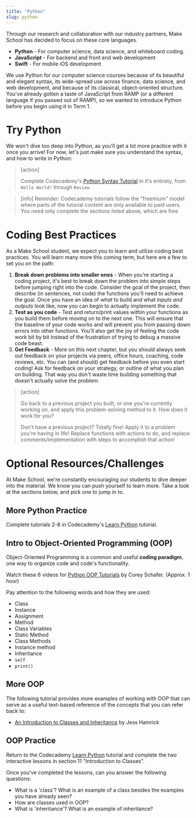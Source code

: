 ```yaml
---
title: "Python"
slug: python
---
```


Through our research and collaboration with our industry partners, Make School has decided to focus on these core languages.

* **Python** - For computer science, data science, and whiteboard coding.
* **JavaScript** - For backend and front end web development
* **Swift** - For mobile iOS development

We use Python for our computer science courses because of its beautiful and elegant syntax, its wide-spread use across finance, data science, and web development, and because of its classical, object-oriented structure. You've already gotten a taste of JavaScript from RAMP (or a different language if you passed out of RAMP), so we wanted to introduce Python before you begin using it in Term 1.

# Try Python

We won't dive too deep into Python, as you'll get a lot more practice with it once you arrive! For now, let's just make sure you understand the syntax, and how to write in Python:

> [action]
>
> Complete Codecademy's [Python Syntax Tutorial](https://www.codecademy.com/learn/learn-python/modules/learn-python-python-syntax-u-6) in it's entirety, from `Hello World!` through `Review`

<!-- -->

> [info]
Reminder: Codecademy tutorials follow the "freemium" model where parts of the tutorial content are only available to paid users. You need only complete the sections listed above, which are free

# Coding Best Practices

As a Make School student, we expect you to learn and utilize coding best practices. You will learn many more this coming term, but here are a few to set you on the path:

1. **Break down problems into smaller ones** - When you're starting a coding project, it's best to break down the problem into simple steps before jumping right into the code. Consider the goal of the project, then describe (in sentences, not code) the functions you'll need to achieve the goal. Once you have an idea of _what_ to build and what _inputs and outputs_ look like, now you can begin to actually implement the code.
1. **Test as you code** - Test and return/print values within your functions as you build them before moving on to the next one. This will ensure that the baseline of your code works and will prevent you from passing down errors into other functions. You’ll also get the joy of feeling the code work bit by bit instead of the frustration of trying to debug a massive code beast.
1. **Get Feedback** - More on this next chapter, but you should always seek out feedback on your projects via peers, office hours, coaching, code reviews, etc. You can (and should) get feedback before you even start coding! Ask for feedback on your strategy, or outline of what you plan on building. That way you don't waste time building something that doesn't actually solve the problem.

> [action]
>
> Go back to a previous project you built, or one you're currently working on, and apply this problem-solving method to it. How does it work for you?
>
> Don't have a previous project? Totally fine! Apply it to a problem you're having in life! Replace functions with actions to do, and replace comments/implementation with steps to accomplish that action!


# Optional Resources/Challenges

At Make School, we're constantly encouraging our students to dive deeper into the material. We know you can push yourself to learn more. Take a look at the sections below, and pick one to jump in to.

## More Python Practice

Complete tutorials 2-8 in Codecademy's [Learn Python](https://www.codecademy.com/learn/learn-python/) tutorial.

## Intro to Object-Oriented Programming (OOP)

Object-Oriented Programming is a common and useful **coding paradigm**, one way to organize code and code's functionality.

Watch these 6 videos for [Python OOP Tutorials](https://www.youtube.com/watch?v=ZDa-Z5JzLYM&list=PL-osiE80TeTsqhIuOqKhwlXsIBIdSeYtc) by Corey Schafer. (Approx. 1 hour)

Pay attention to the following words and how they are used:

* Class
* Instance
* Assignment
* Method
* Class Variables
* Static Method
* Class Methods
* Instance method
* Inheritance
* `self`
* `print()`


## More OOP

The following tutorial provides more examples of working with OOP that can serve as a useful text-based reference of the concepts that you can refer back to:

* [An Introduction to Classes and Inheritance](http://www.jesshamrick.com/2011/05/18/an-introduction-to-classes-and-inheritance-in-python/) by Jess Hamrick

## OOP Practice

Return to the Codecademy [Learn Python](https://www.codecademy.com/learn/learn-python) tutorial and complete the two interactive lessons in section 11 "Introduction to Classes".

Once you've completed the lessons, can you answer the following questions:

* What is a 'class'? What is an example of a class besides the examples you have already seen?
* How are classes used in OOP?
* What is 'inheritance'? What is an example of inheritance?
